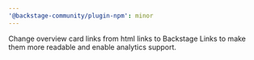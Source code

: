 ```yaml
---
'@backstage-community/plugin-npm': minor
---
```


Change overview card links from html links to Backstage Links to make them more readable and enable analytics support.
